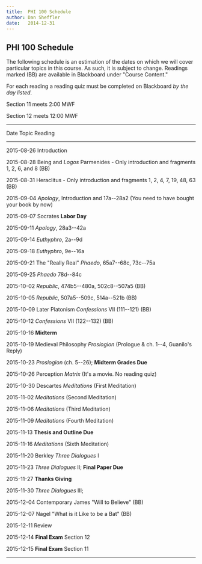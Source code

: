 ```yaml
---
title:  PHI 100 Schedule
author: Dan Sheffler
date:   2014-12-31
---
```


## PHI 100 Schedule ##


The following schedule is an estimation of the dates on which we will
cover particular topics in this course. As such, it is subject to
change. Readings marked (BB) are available in Blackboard under "Course Content."

For each reading a reading quiz must be completed on Blackboard *by the day listed*.

Section 11 meets 2:00 MWF

Section 12 meets 12:00 MWF


---------------------------------------------------------------
Date       Topic                Reading
---------- -------------------- -------------------------------
2015-08-26 Introduction        

2015-08-28 Being and *Logos*    Parmenides - Only introduction
                                and fragments 1, 2, 6, and 8 (BB)

2015-08-31                      Heraclitus - Only introduction
                                and fragments 1, 2, 4, 7, 19,
                                48, 63 (BB)

2015-09-04                      *Apology*, Introduction and
                                17a--28a2 (You need to have bought
                                your book by now)

2015-09-07 Socrates             **Labor Day**

2015-09-11                      *Apology*, 28a3--42a

2015-09-14                      *Euthyphro*, 2a--9d

2015-09-18                      *Euthyphro*, 9e--16a

2015-09-21 The "Really Real"    *Phaedo*, 65a7--68c, 73c--75a

2015-09-25                      *Phaedo* 78d--84c

2015-10-02                      *Republic*,
                                474b5--480a, 502c8--507a5 (BB)

2015-10-05                      *Republic*,
                                507a5--509c, 514a--521b (BB)

2015-10-09 Later Platonism      *Confessions* VII (111--121) (BB)

2015-10-12                      *Confessions* VII (122--132) (BB)

2015-10-16                      **Midterm**

2015-10-19 Medieval Philosophy  *Proslogion* (Prologue & ch.
                                1--4, Guanilo's Reply)

2015-10-23                      *Proslogion* (ch. 5--26);
                                **Midterm Grades Due**

2015-10-26 Perception           *Matrix*
                                (It's a movie.  No reading quiz)

2015-10-30 Descartes            *Meditations* (First Meditation)

2015-11-02                      *Meditations*
                                (Second Meditation)

2015-11-06                      *Meditations* (Third Meditation)

2015-11-09                      *Meditations* (Fourth
                                Meditation)

2015-11-13                      **Thesis and Outline Due**

2015-11-16                      *Meditations* (Sixth Meditation) 

2015-11-20 Berkley              *Three Dialogues* I

2015-11-23                      *Three Dialogues* II;
                                **Final Paper Due**

2015-11-27                      **Thanks Giving**

2015-11-30                      *Three Dialogues* III; 
                                                                         
2015-12-04 Contemporary         James "Will to Believe" (BB)

2015-12-07                      Nagel "What is it Like to be
                                a Bat" (BB)

2015-12-11                      Review

2015-12-14                      **Final Exam** Section 12

2015-12-15                      **Final Exam** Section 11

---------------------------------------------------------------

